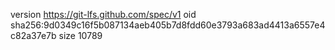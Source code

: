 version https://git-lfs.github.com/spec/v1
oid sha256:9d0349c16f5b087134aeb405b7d8fdd60e3793a683ad4413a6557e4c82a37e7b
size 10789
